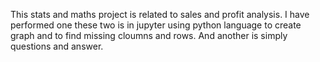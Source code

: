 This stats and maths project is related to sales and profit analysis.
I have performed one these two is in jupyter using  python language to create graph and to find missing cloumns and rows.
And another is simply questions and answer.
